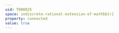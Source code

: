 ```yaml
---
uid: T000825
space: indiscrete-rational-extension-of-mathbb{r}
property: connected
value: true
---
```

